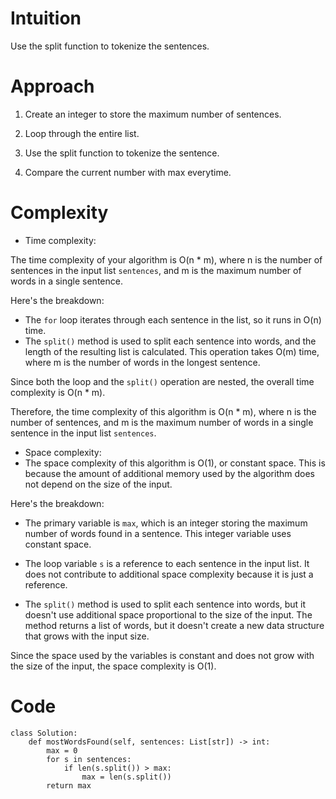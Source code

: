 # Intuition
<!-- Describe your first thoughts on how to solve this problem. -->
Use the split function to tokenize the sentences.
# Approach
<!-- Describe your approach to solving the problem. -->
1. Create an integer to store the maximum number of sentences.  
   
2. Loop through the entire list.  
   
3. Use the split function to tokenize the sentence.  
   
4. Compare the current number with max everytime.
# Complexity
- Time complexity:
<!-- Add your time complexity here, e.g. $$O(n)$$ -->
The time complexity of your algorithm is O(n * m), where n is the number of sentences in the input list `sentences`, and m is the maximum number of words in a single sentence.

Here's the breakdown:

- The `for` loop iterates through each sentence in the list, so it runs in O(n) time.
- The `split()` method is used to split each sentence into words, and the length of the resulting list is calculated. This operation takes O(m) time, where m is the number of words in the longest sentence.

Since both the loop and the `split()` operation are nested, the overall time complexity is O(n * m).

Therefore, the time complexity of this algorithm is O(n * m), where n is the number of sentences, and m is the maximum number of words in a single sentence in the input list `sentences`.
- Space complexity:
- The space complexity of this algorithm is O(1), or constant space. This is because the amount of additional memory used by the algorithm does not depend on the size of the input.

Here's the breakdown:

- The primary variable is `max`, which is an integer storing the maximum number of words found in a sentence. This integer variable uses constant space.

- The loop variable `s` is a reference to each sentence in the input list. It does not contribute to additional space complexity because it is just a reference.

- The `split()` method is used to split each sentence into words, but it doesn't use additional space proportional to the size of the input. The method returns a list of words, but it doesn't create a new data structure that grows with the input size.

Since the space used by the variables is constant and does not grow with the size of the input, the space complexity is O(1).
# Code
```
class Solution:
    def mostWordsFound(self, sentences: List[str]) -> int:
        max = 0
        for s in sentences:
            if len(s.split()) > max:
                max = len(s.split())
        return max
```